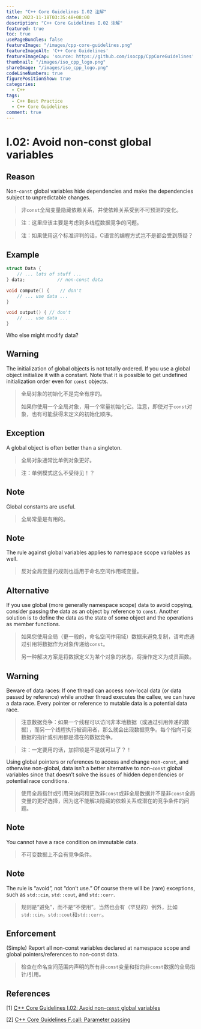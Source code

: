 ```yaml
---
title: "C++ Core Guidelines I.02 注解"
date: 2023-11-18T03:35:48+08:00
description: "C++ Core Guidelines I.02 注解"
featured: true
toc: true
usePageBundles: false
featureImage: "/images/cpp-core-guidelines.png"
featureImageAlt: 'C++ Core Guidelines'
featureImageCap: 'source: https://github.com/isocpp/CppCoreGuidelines'
thumbnail: "/images/iso_cpp_logo.png"
shareImage: "/images/iso_cpp_logo.png"
codeLineNumbers: true
figurePositionShow: true
categories:
  - C++
tags:
  - C++ Best Practice
  - C++ Core Guidelines
comment: true
---
```


# I.02: Avoid non-const global variables

## Reason

Non-`const` global variables hide dependencies and make the dependencies subject to unpredictable changes.

>非`const`全局变量隐藏依赖关系，并使依赖关系受到不可预测的变化。

> 注：这里应该主要是考虑到多线程数据竞争的问题。

> 注：如果使用这个标准评判的话，C语言的编程方式岂不是都会受到质疑？

## Example

```c++
struct Data {
    // ... lots of stuff ...
} data;            // non-const data

void compute() {	// don't
    // ... use data ...
}

void output() {	// don't
    // ... use data ...
}
```

Who else might modify data?

## Warning

The initialization of global objects is not totally ordered. If you use a global object initialize it with a constant. Note that it is possible to get undefined initialization order even for `const` objects.

>全局对象的初始化不是完全有序的。
>
>如果你使用一个全局对象，用一个常量初始化它。注意，即使对于`const`对象，也有可能获得未定义的初始化顺序。

## Exception

A global object is often better than a singleton.

>全局对象通常比单例对象更好。

> 注：单例模式这么不受待见！？

## Note

Global constants are useful.

>全局常量是有用的。

## Note

The rule against global variables applies to namespace scope variables as well.

>反对全局变量的规则也适用于命名空间作用域变量。

## Alternative

If you use global (more generally namespace scope) data to avoid copying, consider passing the data as an object by reference to `const`. Another solution is to define the data as the state of some object and the operations as member functions.

> 如果您使用全局（更一般的，命名空间作用域）数据来避免复制，请考虑通过引用将数据作为对象传递给`const`。
>
> 另一种解决方案是将数据定义为某个对象的状态，将操作定义为成员函数。

## Warning

Beware of data races: If one thread can access non-local data (or data passed by reference) while another thread executes the callee, we can have a data race. Every pointer or reference to mutable data is a potential data race.

>注意数据竞争：如果一个线程可以访问非本地数据（或通过引用传递的数据），而另一个线程执行被调用者，那么就会出现数据竞争。每个指向可变数据的指针或引用都是潜在的数据竞争。

> 注：一定要用的话，加把锁是不是就可以了？！

Using global pointers or references to access and change non-`const`, and otherwise non-global, data isn’t a better alternative to non-`const` global variables since that doesn’t solve the issues of hidden dependencies or potential race conditions.

>使用全局指针或引用来访问和更改非`const`或非全局数据并不是非`const`全局变量的更好选择，因为这不能解决隐藏的依赖关系或潜在的竞争条件的问题。

## Note

You cannot have a race condition on immutable data.

> 不可变数据上不会有竞争条件。

## Note

The rule is “avoid”, not “don’t use.” Of course there will be (rare) exceptions, such as `std::cin`, `std::cout`, and `std::cerr`.

>规则是“避免”，而不是“不使用”。当然也会有（罕见的）例外，比如`std::cin`，`std::cout`和`std::cerr`。

## Enforcement

(Simple) Report all non-const variables declared at namespace scope and global pointers/references to non-const data.

> 检查在命名空间范围内声明的所有非`const`变量和指向非`const`数据的全局指针/引用。

## References

[1] [C++ Core Guidelines I.02: Avoid non-`const` global variables](https://isocpp.github.io/CppCoreGuidelines/CppCoreGuidelines#i2-avoid-non-const-global-variables)

[2] [C++ Core Guidelines F.call: Parameter passing](https://isocpp.github.io/CppCoreGuidelines/CppCoreGuidelines#fcall-parameter-passing)
